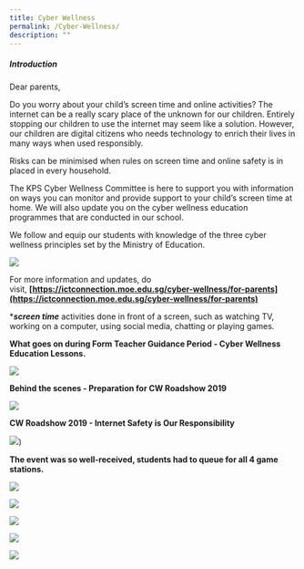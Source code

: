 ```yaml
---
title: Cyber Wellness
permalink: /Cyber-Wellness/
description: ""
---
```

##### **Introduction**


Dear parents,

Do you worry about your child’s screen time and online activities? The internet can be a really scary place of the unknown for our children. Entirely stopping our children to use the internet may seem like a solution. However, our children are digital citizens who needs technology to enrich their lives in many ways when used responsibly.

Risks can be minimised when rules on screen time and online safety is in placed in every household.

The KPS Cyber Wellness Committee is here to support you with information on ways you can monitor and provide support to your child’s screen time at home. We will also update you on the cyber wellness education programmes that are conducted in our school.

We follow and equip our students with knowledge of the three cyber wellness principles set by the Ministry of Education.

  

![](/images/Our%20Curriculum/Departments/ICT/Cyber%20Wellness/C1.png)

  

For more information and updates, do visit, **[https://ictconnection.moe.edu.sg/cyber-wellness/for-parents](https://ictconnection.moe.edu.sg/cyber-wellness/for-parents)**  

  

\***_screen time_** activities done in front of a screen, such as watching TV, working on a computer, using social media, chatting or playing games.

**What goes on during Form Teacher Guidance Period - Cyber Wellness Education Lessons.**

![](/images/Our%20Curriculum/Departments/ICT/Cyber%20Wellness/C2.jpg)

**Behind the scenes - Preparation for CW Roadshow 2019**  

![](/images/Our%20Curriculum/Departments/ICT/Cyber%20Wellness/C3.jpg)

**CW Roadshow 2019 - Internet Safety is Our Responsibility**

![](/images/Our%20Curriculum/Departments/ICT/Cyber%20Wellness/C4.jpg))

**The event was so well-received, students had to queue for all 4 game stations.**

![](/images/Our%20Curriculum/Departments/ICT/Cyber%20Wellness/C5.jpg)

![](/images/Our%20Curriculum/Departments/ICT/Cyber%20Wellness/C6.png) 

![](/images/Our%20Curriculum/Departments/ICT/Cyber%20Wellness/C7.jpg)

![](/images/Our%20Curriculum/Departments/ICT/Cyber%20Wellness/C8.jpg)

![](/images/Our%20Curriculum/Departments/ICT/Cyber%20Wellness/C9.jpg)